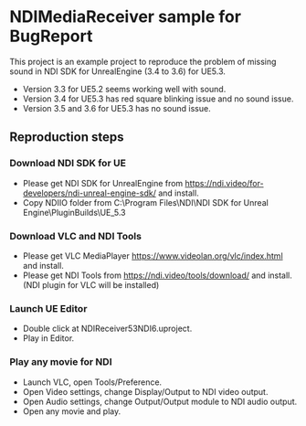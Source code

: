 # NDIMediaReceiver sample for BugReport

This project is an example project to reproduce the problem of missing sound
in NDI SDK for UnrealEngine (3.4 to 3.6) for UE5.3.

- Version 3.3 for UE5.2 seems working well with sound.
- Version 3.4 for UE5.3 has red square blinking issue and no sound issue.
- Version 3.5 and 3.6 for UE5.3 has no sound issue.

## Reproduction steps

### Download NDI SDK for UE

- Please get NDI SDK for UnrealEngine from https://ndi.video/for-developers/ndi-unreal-engine-sdk/ and install.
- Copy NDIIO folder from C:\Program Files\NDI\NDI SDK for Unreal Engine\PluginBuilds\UE_5.3

### Download VLC and NDI Tools

- Please get VLC MediaPlayer https://www.videolan.org/vlc/index.html and install.
- Please get NDI Tools from https://ndi.video/tools/download/ and install.
  (NDI plugin for VLC will be installed)

### Launch UE Editor

- Double click at NDIReceiver53NDI6.uproject.
- Play in Editor.

### Play any movie for NDI

- Launch VLC, open Tools/Preference.
- Open Video settings, change Display/Output to NDI video output.
- Open Audio settings, change Output/Output module to NDI audio output.
- Open any movie and play.
